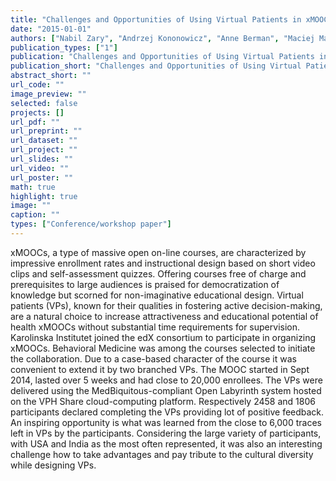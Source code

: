 ```yaml
---
title: "Challenges and Opportunities of Using Virtual Patients in xMOOCs"
date: "2015-01-01"
authors: ["Nabil Zary", "Andrzej Kononowicz", "Anne Berman", "Maciej Malawski", "Natalia Stathakarou"]
publication_types: ["1"]
publication: "Challenges and Opportunities of Using Virtual Patients in xMOOCs. 1 "
publication_short: "Challenges and Opportunities of Using Virtual Patients in xMOOCs. 1 "
abstract_short: ""
url_code: ""
image_preview: ""
selected: false
projects: []
url_pdf: ""
url_preprint: ""
url_dataset: ""
url_project: ""
url_slides: ""
url_video: ""
url_poster: ""
math: true
highlight: true
image: ""
caption: ""
types: ["Conference/workshop paper"]
---
```

xMOOCs, a type of massive open on-line courses, are characterized by impressive enrollment rates and instructional design based on short video clips and self-assessment quizzes. Offering courses free of charge and prerequisites to large audiences is praised for democratization of knowledge but scorned for non-imaginative educational design. Virtual patients (VPs), known for their qualities in fostering active decision-making, are a natural choice to increase attractiveness and educational potential of health xMOOCs without substantial time requirements for supervision.  Karolinska Institutet joined the edX consortium to participate in organizing xMOOCs. Behavioral Medicine was among the courses selected to initiate the collaboration. Due to a case-based character of the course it was convenient to extend it by two branched VPs. The MOOC started in Sept 2014, lasted over 5 weeks and had close to 20,000 enrollees. The VPs were delivered using the MedBiquitous-compliant Open Labyrinth system hosted on the VPH Share cloud-computing platform. Respectively 2458 and 1806 participants declared completing the VPs providing lot of positive feedback. An inspiring opportunity is what was learned from the close to 6,000 traces left in VPs by the participants. Considering the large variety of participants, with USA and India as the most often represented, it was also an interesting challenge how to take advantages and pay tribute to the cultural diversity while designing VPs.
